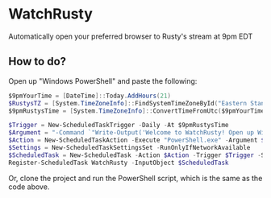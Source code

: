 # WatchRusty

Automatically open your preferred browser to Rusty's stream at 9pm EDT

## How to do?

Open up "Windows PowerShell" and paste the following:

```PowerShell
$9pmYourTime = [DateTime]::Today.AddHours(21)
$RustysTZ = [System.TimeZoneInfo]::FindSystemTimeZoneById("Eastern Standard Time")
$9pmRustysTime = [System.TimeZoneInfo]::ConvertTimeFromUtc($9pmYourTime.ToUniversalTime(), $RustysTZ)

$Trigger = New-ScheduledTaskTrigger -Daily -At $9pmRustysTime
$Argument = "-Command `"Write-Output('Welcome to WatchRusty! Open up Windows PowerShell and paste the following to remove this scheduled task: Unregister-ScheduledTask WatchRusty -Confirm:false'); Explorer 'https://www.twitch.tv/rusty_neal'; Read-Host -Prompt 'Press any key to exit...'`""
$Action = New-ScheduledTaskAction -Execute "PowerShell.exe" -Argument $Argument
$Settings = New-ScheduledTaskSettingsSet -RunOnlyIfNetworkAvailable
$ScheduledTask = New-ScheduledTask -Action $Action -Trigger $Trigger -Settings $Settings
Register-ScheduledTask WatchRusty -InputObject $ScheduledTask
```

Or, clone the project and run the PowerShell script, which is the same as the code above.
